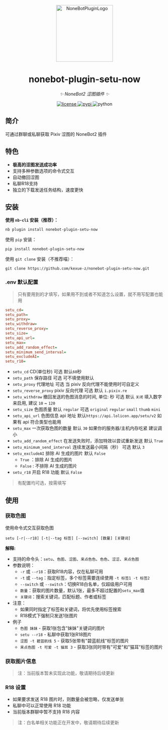 <p align="center">
  <a href="https://v2.nonebot.dev/store"><img src="https://user-images.githubusercontent.com/44545625/209862575-acdc9feb-3c76-471d-ad89-cc78927e5875.png" width="180" height="180" alt="NoneBotPluginLogo"></a>
</p>

<div align="center">

# nonebot-plugin-setu-now

_✨ NoneBot2 涩图插件 ✨_

</div>

<p align="center">
  <a href="https://raw.githubusercontent.com/kexue-z/nonebot-plugin-setu-now/master/LICENSE">
    <img src="https://img.shields.io/github/license/kexue-z/nonebot-plugin-setu-now.svg" alt="license">
  </a>
  <a href="https://pypi.org/project/nonebot-plugin-setu-now/">
    <img src="https://img.shields.io/pypi/v/nonebot-plugin-setu-now" alt="pypi">
  </a>
  <img src="https://img.shields.io/badge/python-3.8+-blue.svg" alt="python">
</p>


## 简介

可通过群聊或私聊获取 Pixiv 涩图的 NoneBot2 插件


## 特色

- **极高的涩图发送成功率**
- 支持多种参数选项的命令式交互
- 自动撤回涩图
- 私聊R18支持
- 独立的下载发送任务结构，速度更快


## 安装

**使用 `nb-cli` 安装（推荐）：**
```
nb plugin install nonebot-plugin-setu-now
```

使用 `pip` 安装：
```
pip install nonebot-plugin-setu-now
```

使用 `git clone` 安装（不推荐喵）：
```
git clone https://github.com/kexue-z/nonebot-plugin-setu-now.git
```


### .env 默认配置

> 只有要用到的才填写，如果用不到或者不知道怎么设置，就不用写配置也能用

```ini
setu_cd=
setu_path=
setu_proxy=
setu_withdraw=
setu_reverse_proxy=
setu_size=
setu_api_url=
setu_max=
setu_add_random_effect=
setu_minimum_send_interval=
setu_excludeAI=
setu_r18=
```


- `setu_cd` CD(单位秒) 可选 默认`60`秒
- `setu_path` 保存路径 可选 可不填使用默认
- `setu_proxy` 代理地址 可选 当 pixiv 反向代理不能使用时可自定义
- `setu_reverse_proxy` pixiv 反向代理 可选 默认 `i.pixiv.re`
- `setu_withdraw` 撤回发送的色图消息的时间, 单位: 秒 可选 默认 `关闭` 填入数字来启用, 建议 `10` ~ `120`
- `setu_size` 色图质量 默认 `regular` 可选 `original` `regular` `small` `thumb` `mini`
- `setu_api_url` 色图信息 api 地址 默认`https://api.lolicon.app/setu/v2` 如果有 api 符合类型也能用
- `setu_max` 一次获取色图的数量 默认 `30` 如果你的服务器/主机内存吃紧 建议调小
- `setu_add_random_effect` 在发送失败时，添加特效以尝试重新发送 默认 `True`
- `setu_minimum_send_interval` 连续发送最小间隔（秒） 可选 默认 `3` 
- `setu_excludeAI` 排除 AI 生成的图片 默认 `False`
  - `True` ：排除 AI 生成的图片
  - `False` : 不排除 AI 生成的图片
- `setu_r18` 开启 R18 功能 默认 `False`


> 有配置均可选，按需填写


## 使用

### 获取色图

使用命令式交互获取色图

```
setu [-r|--r18] [-t|--tag 标签] [--switch] [数量] [关键词]
```

**解释:**

- 支持的命令头：`setu`、`色图`、`涩图`、`来点色色`、`色色`、`涩涩`、`来点色图`
- 参数说明：
  - `-r` 或 `--r18`：获取R18内容，仅在私聊可用
  - `-t` 或 `--tag`：指定标签，多个标签需要连续使用 `-t 标签1 -t 标签2`
  - `--switch` 或 `--switch`：切换R18白名单，仅超级用户可用
  - `数量`：获取的图片数量，默认1张，最多不超过配置的`setu_max`值
  - `关键词`：搜索关键词，匹配标题、作者或标签
- 注意：
  - 如果同时指定了标签和关键词，将优先使用标签搜索
  - R18模式下强制只发送1张图片
- 例子
  - `色图 妹妹` - 获取1张包含"妹妹"关键词的图片
  - `setu --r18` - 私聊中获取1张R18图片
  - `涩图 -t 碧蓝航线 5` - 获取5张带有"碧蓝航线"标签的图片
  - `来点色图 -t 可爱 -t 猫耳 3` - 获取3张同时带有"可爱"和"猫耳"标签的图片

### 获取图片信息

> 注：当前版本暂未实现此功能，敬请期待后续更新


### R18 设置

- 如果要求发送 R18 图片时，则数量会被忽略，仅发送单张
- 私聊中可以正常使用 R18 功能
- 当前版本群聊中暂不支持 R18 内容

> 注：白名单相关功能正在开发中，敬请期待后续更新


